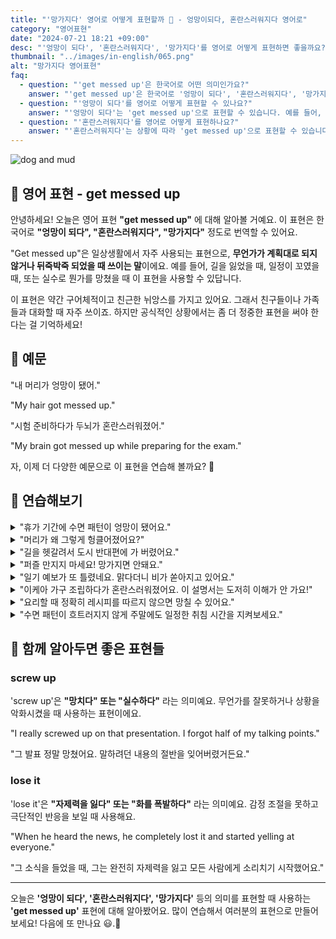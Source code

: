 ```yaml
---
title: "'망가지다' 영어로 어떻게 표현할까 🤯 - 엉망이되다, 혼란스러워지다 영어로"
category: "영어표현"
date: "2024-07-21 18:21 +09:00"
desc: "'엉망이 되다', '혼란스러워지다', '망가지다'를 영어로 어떻게 표현하면 좋을까요? '내 머리가 엉망이 됐어', '시험 준비하다가 두뇌가 혼란스러워졌어' 등을 영어로 표현하는 법을 배워봅시다. 다양한 예문을 통해서 연습하고 본인의 표현으로 만들어 보세요."
thumbnail: "../images/in-english/065.png"
alt: "망가지다 영어표현"
faq:
  - question: "'get messed up'은 한국어로 어떤 의미인가요?"
    answer: "'get messed up'은 한국어로 '엉망이 되다', '혼란스러워지다', '망가지다' 등으로 번역될 수 있습니다. 상황이 복잡해지거나 계획대로 되지 않을 때 사용합니다. 예를 들어, '내 머리가 엉망이 됐어'는 'My hair got messed up'로 말할 수 있습니다."
  - question: "'엉망이 되다'를 영어로 어떻게 표현할 수 있나요?"
    answer: "'엉망이 되다'는 'get messed up'으로 표현할 수 있습니다. 예를 들어, '내 머리가 엉망이 됐어'는 'My hair got messed up'로 말할 수 있습니다."
  - question: "'혼란스러워지다'를 영어로 어떻게 표현하나요?"
    answer: "'혼란스러워지다'는 상황에 따라 'get messed up'으로 표현할 수 있습니다. 예를 들어, '시험 준비하다가 두뇌가 혼란스러워졌어'는 'My brain got messed up while preparing for the exam'으로 말할 수 있습니다."
---
```


![dog and mud](../images/in-english/065-1.avif)

## 🌟 영어 표현 - get messed up

안녕하세요! 오늘은 영어 표현 **"get messed up"** 에 대해 알아볼 거예요. 이 표현은 한국어로 **"엉망이 되다", "혼란스러워지다", "망가지다"** 정도로 번역할 수 있어요.

"Get messed up"은 일상생활에서 자주 사용되는 표현으로, **무언가가 계획대로 되지 않거나 뒤죽박죽 되었을 때 쓰이는 말**이에요. 예를 들어, 길을 잃었을 때, 일정이 꼬였을 때, 또는 실수로 뭔가를 망쳤을 때 이 표현을 사용할 수 있답니다.

이 표현은 약간 구어체적이고 친근한 뉘앙스를 가지고 있어요. 그래서 친구들이나 가족들과 대화할 때 자주 쓰이죠. 하지만 공식적인 상황에서는 좀 더 정중한 표현을 써야 한다는 걸 기억하세요!

<script async src="https://pagead2.googlesyndication.com/pagead/js/adsbygoogle.js?client=ca-pub-1465612013356152"
     crossorigin="anonymous"></script>
<!-- engple-horizontal-ad -->

<div 
  data-inline-banner="🎉 새해에는 스픽 AI와 함께 영어 공부하자" 
  data-inline-banner-subtext="설날 특별 할인으로 60%할인 + 추가 7만원 할인! (~2/3)" 
  data-inline-banner-link="https://app.usespeak.com/kr-ko/sale/kr-affiliate-special/?ref=engple-inline"
  data-inline-banner-caption="해당 링크를 통해 구매시 일정액의 수수료를 지급받습니다.">
</div>

## 📖 예문

"내 머리가 엉망이 됐어."

"My hair got messed up."

"시험 준비하다가 두뇌가 혼란스러워졌어."

"My brain got messed up while preparing for the exam."

자, 이제 더 다양한 예문으로 이 표현을 연습해 볼까요? 🚀

## 💬 연습해보기

<details>
<summary>"휴가 기간에 수면 패턴이 엉망이 됐어요."</summary>
<span>"My sleep schedule got messed up during the holidays."</span>
</details>

<details>
<summary>"머리가 왜 그렇게 헝클어졌어요?"</summary>
<span>"How did your hair get so messed up?"</span>
</details>

<details>
<summary>"길을 헷갈려서 도시 반대편에 가 버렸어요."</summary>
<span>"I got messed up on the directions and <a href="/blog/vocab-1/039.end-up/">ended up</a> on the wrong side of town."</span>
</details>

<details>
<summary>"퍼즐 만지지 마세요! 망가지면 안돼요."</summary>
<span>"Don't touch that puzzle! I don't want it to get messed up."</span>
</details>

<details>
<summary>"일기 예보가 또 틀렸네요. 맑다더니 비가 쏟아지고 있어요."</summary>
<span>"The weather forecast got messed up again. It said sunshine, but now it's pouring!"</span>
</details>

<details>
<summary>"이케아 가구 조립하다가 혼란스러워졌어요. 이 설명서는 도저히 이해가 안 가요!"</summary>
<span>"I got messed up trying to assemble this IKEA furniture. These instructions <a href="/blog/in-english/068.make-sense/">make no sense!</a>"</span>
</details>

<details>
<summary>"요리할 때 정확히 레시피를 따르지 않으면 망칠 수 있어요."</summary>
<span>"If you don't follow the recipe exactly, the whole dish could get messed up."</span>
</details>

<details>
<summary>"수면 패턴이 흐트러지지 않게 주말에도 일정한 취침 시간을 지켜보세요."</summary>
<span>"To prevent your sleep schedule from getting messed up, <a href="/blog/in-english/117.try-to/">try to</a> maintain consistent bedtimes, even on weekends."</span>
</details>

## 🤝 함께 알아두면 좋은 표현들

### screw up

'screw up'은 **"망치다" 또는 "실수하다"** 라는 의미예요. 무언가를 잘못하거나 상황을 악화시켰을 때 사용하는 표현이에요.

"I really screwed up on that presentation. I forgot half of my talking points."

"그 발표 정말 망쳤어요. 말하려던 내용의 절반을 잊어버렸거든요."

### lose it

'lose it'은 **"자제력을 잃다" 또는 "화를 폭발하다"** 라는 의미예요. 감정 조절을 못하고 극단적인 반응을 보일 때 사용해요.

"When he heard the news, he completely lost it and started yelling at everyone."

"그 소식을 들었을 때, 그는 완전히 자제력을 잃고 모든 사람에게 소리치기 시작했어요."

---

오늘은 **'엉망이 되다', '혼란스러워지다', '망가지다'** 등의 의미를 표현할 때 사용하는 **'get messed up'** 표현에 대해 알아봤어요. 많이 연습해서 여러분의 표현으로 만들어 보세요! 다음에 또 만나요 😃.🚀
